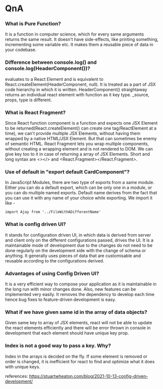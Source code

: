 # QnA

### What is Pure Function?

It is a function in computer science, which for every same arguments returns the same result. It doesn't have side-effects, like printing something, incrementing some variable etc. It makes them a reusable piece of data in your codebase.

### Difference between console.log(<HeaderComponent/>) and console.log(HeaderComponent())?

<HeaderComponent/> evaluates to a React Element and is equivalent to React.createElement(HeaderComponent, null). It is treated as a part of JSX code hierarchy in which it is written. HeaderComponent() straightaway returns an individual react element with function as it key type.
\_source, props, type is different.

### What is React Fragment?

Since React function component is a function and expects one JSX Element to be returned(React.createElement() can create one tag/ReactElement at a time), we can't provide multiple JSX Elements, without having them wrapped by a native HTML/JSX Element. But that can sometimes be enemy of semantic HTML. React Fragment lets you wrap multiple components, without creating a wrapping element and is not rendered to DOM. We can give key too to it in case of returning a array of JSX Elements. Short and long syntax are <></> and <React.Fragment></React.Fragment>.

### Use of default in "export default CardComponent"?

In JavaScript Modules, there are two type of exports from a same module. Either you can do a default export, which can be only one in a module, or you can do multiple named exports. Default name derives from the fact that you can use it with any name of your choice while exporting. We import it like -

`import Ajay from '../FileWithADifferentName'`

### What is config driven UI?

It stands for configuration driven UI, in which data is derived from server and client only on the different configurations passed, drives the UI. It is a maintainable mode of development due to the changes do not need to be done regularly on the development side with the change of schema or anything. It generally uses pieces of data that are customisable and reusable according to the configurations derived.

### Advantages of using Config Driven UI?

It is a very efficient way to compose your application as it is maintainable in the long run with minor changes done. Also, new features can be implemented very easily. It removes the dependency to develop each time hence bug fixes to feature-driven development is easy.

### What if we have given same id in the array of data objects?

Given same key to array of JSX elements, react will not be able to update the react elements efficiently and there will be error thrown in console in development that each element should have unique key prop.

### Index is not a good way to pass a key. Why?

Index in the arrays is decided on the fly. If some element is removed or order is changed, it is inefficient for react to find and optimize what it does with unique keys.

references: https://stuartwheaton.com/blog/2021-10-13-config-driven-development/
